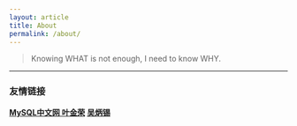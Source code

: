 ```yaml
---
layout: article
title: About
permalink: /about/
---
```


> Knowing WHAT is not enough, I need to know WHY.

---
### 友情链接
[**MySQL中文网 叶金荣**](http://imysql.com/)
[**吴炳锡**](http://wubx.net/)
